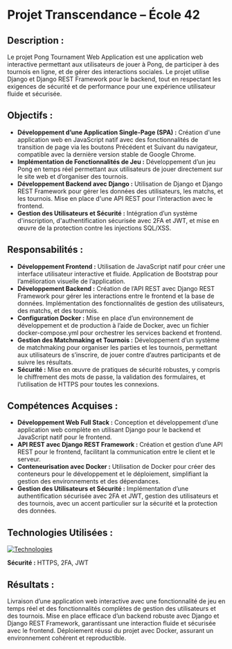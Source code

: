# Projet Transcendance – École 42

## Description :
Le projet Pong Tournament Web Application est une application web interactive permettant aux utilisateurs de jouer à Pong, de participer à des tournois en ligne, et de gérer des interactions sociales. Le projet utilise Django et Django REST Framework pour le backend, tout en respectant les exigences de sécurité et de performance pour une expérience utilisateur fluide et sécurisée.

## Objectifs :
- **Développement d’une Application Single-Page (SPA) :** Création d'une application web en JavaScript natif avec des fonctionnalités de transition de page via les boutons Précédent et Suivant du navigateur, compatible avec la dernière version stable de Google Chrome.
- **Implémentation de Fonctionnalités de Jeu :** Développement d’un jeu Pong en temps réel permettant aux utilisateurs de jouer directement sur le site web et d’organiser des tournois.
- **Développement Backend avec Django :** Utilisation de Django et Django REST Framework pour gérer les données des utilisateurs, les matchs, et les tournois. Mise en place d'une API REST pour l'interaction avec le frontend.
- **Gestion des Utilisateurs et Sécurité :** Intégration d’un système d'inscription, d'authentification sécurisée avec 2FA et JWT, et mise en œuvre de la protection contre les injections SQL/XSS.

## Responsabilités :
- **Développement Frontend :** Utilisation de JavaScript natif pour créer une interface utilisateur interactive et fluide. Application de Bootstrap pour l’amélioration visuelle de l’application.
- **Développement Backend :** Création de l’API REST avec Django REST Framework pour gérer les interactions entre le frontend et la base de données. Implémentation des fonctionnalités de gestion des utilisateurs, des matchs, et des tournois.
- **Configuration Docker :** Mise en place d’un environnement de développement et de production à l’aide de Docker, avec un fichier docker-compose.yml pour orchestrer les services backend et frontend.
- **Gestion des Matchmaking et Tournois :** Développement d’un système de matchmaking pour organiser les parties et les tournois, permettant aux utilisateurs de s’inscrire, de jouer contre d’autres participants et de suivre les résultats.
- **Sécurité :** Mise en œuvre de pratiques de sécurité robustes, y compris le chiffrement des mots de passe, la validation des formulaires, et l’utilisation de HTTPS pour toutes les connexions.

## Compétences Acquises :
- **Développement Web Full Stack :** Conception et développement d’une application web complète en utilisant Django pour le backend et JavaScript natif pour le frontend.
- **API REST avec Django REST Framework :** Création et gestion d’une API REST pour le frontend, facilitant la communication entre le client et le serveur.
- **Conteneurisation avec Docker :** Utilisation de Docker pour créer des conteneurs pour le développement et le déploiement, simplifiant la gestion des environnements et des dépendances.
- **Gestion des Utilisateurs et Sécurité :** Implémentation d’une authentification sécurisée avec 2FA et JWT, gestion des utilisateurs et des tournois, avec un accent particulier sur la sécurité et la protection des données.

## Technologies Utilisées :
[![Technologies](https://skillicons.dev/icons?i=js,bootstrap,python,django,mariadb&theme=light)](https://skillicons.dev)

**Sécurité :** HTTPS, 2FA, JWT

## Résultats :
Livraison d’une application web interactive avec une fonctionnalité de jeu en temps réel et des fonctionnalités complètes de gestion des utilisateurs et des tournois.
Mise en place efficace d’un backend robuste avec Django et Django REST Framework, garantissant une interaction fluide et sécurisée avec le frontend.
Déploiement réussi du projet avec Docker, assurant un environnement cohérent et reproductible.
